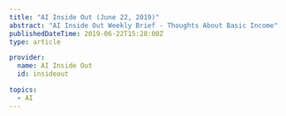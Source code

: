 ```yaml
---
title: "AI Inside Out (June 22, 2019)"
abstract: "AI Inside Out Weekly Brief - Thoughts About Basic Income"
publishedDateTime: 2019-06-22T15:28:00Z
type: article

provider:
  name: AI Inside Out
  id: insideout

topics:
  - AI
---
```


